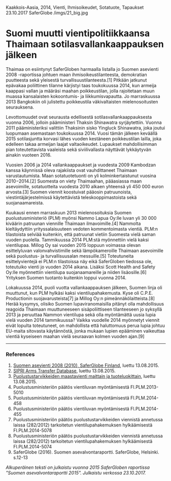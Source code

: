 Kaakkois-Aasia, 2014, Vienti, Ihmisoikeudet, Sotatuote, Tapaukset
23.10.2017
SaferGlobe
/imgs/21_big.jpg


# Suomi muutti vientipolitiikkaansa Thaimaan sotilasvallankaappauksen jälkeen

Thaimaa on esiintynyt SaferGloben harmaalla listalla jo Suomen asevienti 2008 -raportissa johtuen maan ihmisoikeustilanteesta, demokratian puutteesta sekä yleisestä turvallisuustilanteesta.[1] Pitkään jatkunut epävakaa poliittinen tilanne kärjistyi taas toukokuussa 2014, kun armeija kaappasi vallan ja määräsi maahan poikkeustilan, jolla rajoitetaan muun muassa kansalaisten kokoontumis- ja liikkumisvapautta. Jo marraskuussa 2013 Bangkokiin oli julistettu poikkeustila väkivaltaisten mielenosoitusten seurauksena.
 
Levottomuudet ovat seurausta edellisestä sotilasvallankaappauksesta vuonna 2006, jolloin pääministeri Thaksin Shinawatra syrjäytettiin. Vuonna 2011 pääministeriksi valittiin Thaksinin sisko Yingluck Shinawatra, joka joutui luopumaan asemastaan toukokuussa 2014. Vuosi tämän jälkeen keväällä 2015 sotilasjuntta korvasi lähes vuoden kestäneen poikkeustilan lailla, joka edelleen takaa armeijan laajat valtaoikeudet. Lupaukset mahdollisimman pian toteutettavista vaaleista sekä siviilivallasta näyttävät lykkäytyvän ainakin vuoteen 2016.
 
Vuosien 2006 ja 2014 vallankaappaukset ja vuodesta 2009 Kambodzan kanssa käynnissä oleva rajakiista ovat vauhdittaneet Thaimaan varustautumista. Maan sotatuotetuonti on yli kolminkertaistunut vuosina 2010−2014.[2] Suomesta on viety Thaimaahan, pääasiassa maan asevoimille, sotatuotteita vuodesta 2010 alkaen yhteensä yli 450 000 euron arvosta.[3] Suomen viennit koostuivat pääosin patruunoista, viestintäjärjestelmissä käytettävistä teleskooppimastoista sekä suojanaamareista.
 
Kuukausi ennen marraskuun 2013 mielenosoituksia Suomen puolustusministeriö (PLM) myönsi Nammo Lapua Oy:lle luvan yli 30 000 kiväärin patruunan viennille Thaimaan ilmavoimille.[4] Nammolta kieltäydyttiin yrityssalaisuuteen vedoten kommentoimasta vientiä. PLM:n tilastoista selviää kuitenkin, että patruunat vietiin Suomesta vielä saman vuoden puolella. Tammikuussa 2014 PLM:stä myönnettiin vielä kaksi vientilupaa. Millog Oy sai vuoden 2015 loppuun voimassa olevan esittelyluvan valonvahvistimille sekä lämpökameroille Thaimaan asevoimille sekä puolustus- ja turvallisuusalan messuille.[5] Toteutuneita esittelyvientejä ei PLM:n tilastoissa näy eikä SaferGloben tiedossa ole, toteutuiko vienti jo vuoden 2014 aikana. Lisäksi Scott Health and Safety Oy:lle myönnettiin vientilupa suojanaamareille ja niiden lisäosille.[6] Yrityksen Suomen tuotanto kuitenkin loppui vuonna 2014.
 
Lokakuussa 2014, puoli vuotta vallankaappauksen jälkeen, Suomen linja oli muuttunut, kun PLM hylkäsi kaksi vientilupahakemusta. Kyse oli C.P.E. Productionin suojavarusteista[7] ja Millog Oy:n pimeännäkölaitteista.[8] Herää kysymys, olisiko Suomen lupaviranomaisilla pitänyt olla mahdollisuus reagoida Thaimaan muuttuneeseen sisäpoliittiseen tilanteeseen jo syksyllä 2013 ja peruuttaa Nammon vientilupa sekä olla myöntämättä uusia lupia vielä vuoden 2014 tammikuussa? Vaikka vuodelle 2014 myönnetyt viennit eivät lopulta toteutuneet, on mahdollista että haluttomuus perua lupia johtuu EU-maita sitovasta käytännöstä, jonka mukaan lupien epääminen vaikeuttaa vientiä kyseiseen maahan vielä seuraavan kolmen vuoden ajan.[9]

***

### References
 
1. [Suomen asevienti 2008 (2010), SaferGlobe Finland](http://www.saferglobe.fi/?p=1705), luettu 13.08.2015.
2. [SIPRI Arms Transfer Database](http://portal.sipri.org/publications/pages/transfer/splash), luettu 13.08.2015.
3. [Puolustustarvikkeiden maastavienti maittain ja tuoteluokittain](http://www.defmin.fi/index.phtml?s=148), luettu 13.08.2015.
4. Puolustusministeriön päätös vientiluvan myöntämisestä FI.PLM.2013-5010
5. Puolustusministeriön päätös vientiluvan myöntämisestä FI.PLM.2014-458
6. Puolustusministeriön päätös vientiluvan myöntämisestä Fl.PLM.2014-455
7. Puolustusministeriön päätös puolustustarvikkeiden viennistä annetussa laissa (282/2012) tarkoitetun vientilupahakemuksen hylkäämisestä FI.PLM.2014-5078
8. Puolustusministeriön päätös puolustustarvikkeiden viennistä annetussa laissa (282/2012) tarkoitetun vientilupahakemuksen hylkäämisestä FI.PLM.2014-5074
9. SaferGlobe (2016). Suomen asevalvontaraportti. SaferGlobe, Helsinki. s.12-13

*Alkuperäinen teksti on julkaistu vuonna 2015 SaferGloben raportissa "Suomen asevalvontaraportti 2015".
Julkaistu verkossa 23.10.2017.*
